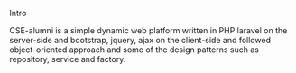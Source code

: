 Intro

CSE-alumni is a simple dynamic web platform written in PHP laravel on the server-side and bootstrap, jquery, ajax on the client-side and followed object-oriented approach and some of the design patterns such as repository, service and factory.
